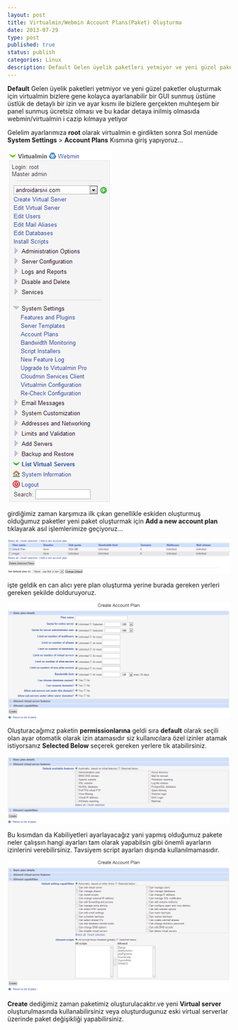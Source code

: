 ```yaml
---
layout: post
title: Virtualmin/Webmin Account Plans(Paket) Oluşturma
date: 2013-07-29
type: post
published: true
status: publish
categories: Linux
description: Default Gelen üyelik paketleri yetmiyor ve yeni güzel paketler oluşturmak için virtualmin bizlere gene kolayca ayarlanabilir bir GUI sunmuş
---
```

**Default** Gelen üyelik paketleri yetmiyor ve yeni güzel paketler oluşturmak için virtualmin bizlere gene kolayca ayarlanabilir bir GUI sunmuş üstüne üstlük de detaylı bir izin ve ayar kısmı ile bizlere gerçekten muhteşem bir panel sunmuş ücretsiz olması ve bu kadar detaya inilmiş olmasıda webmin/virtualmin i cazip kılmaya yetiyor

Gelelim ayarlarımıza **root** olarak virtualmin e girdikten sonra Sol menüde **System Settings** > **Account Plans** Kısmına giriş yapıyoruz...

![1](/assets/12.png)

girdiğimiz zaman karşımıza ilk çıkan genellikle eskiden oluşturmuş olduğumuz paketler yeni paket oluşturmak için **Add a new account plan** tıklayarak asıl işlemlerimize geçiyoruz...

![2](/assets/22.png)

işte geldik en can alıcı yere plan oluşturma yerine burada gereken yerleri gereken şekilde dolduruyoruz.

![3](/assets/32.png)

Oluşturacağımız paketin **permissionlarına** geldi sıra **default** olarak seçili olan ayar otomatik olarak izin atamasıdır siz kullanıcılara özel izinler atamak istiyorsanız **Selected Below** seçerek gereken yerlere tik atabilirsiniz.

![4](/assets/42.png)

Bu kısımdan da Kabiliyetleri ayarlayacağız yani yapmış olduğumuz pakete neler çalışsın hangi ayarları tam olarak yapabilsin gibi önemli ayarların izinlerini verebilirsiniz. Tavsiyem script ayarları dışında kullanılmamasıdır.

![5](/assets/51.png)

**Create** dediğimiz zaman paketimiz oluşturulacaktır.ve yeni **Virtual server** oluşturulmasında kullanabilirsiniz veya oluşturdugunuz eski virtual serverlar üzerinde paket değişikliği yapabilirsiniz.
